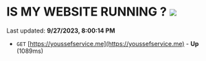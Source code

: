 # IS MY WEBSITE RUNNING ? [![](https://img.shields.io/static/v1?label=Sponsor&message=%E2%9D%A4&logo=GitHub&color=%23fe8e86)](https://github.com/sponsors/<username>)

Last updated: **9/27/2023, 8:00:14 PM**

- `GET` [https://youssefservice.me](https://youssefservice.me) - **Up** (1089ms)
